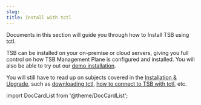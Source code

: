 ```yaml
---
slug: .
title: Install with tctl
---
```


Documents in this section will guide you through how to Install TSB using tctl.

TSB can be installed on your on-premise or cloud servers, giving you full control
on how TSB Management Plane is configured and installed. You will also be able to
try out our [demo installation](./demo-installation).

You will still have to read up on subjects covered in the 
[Installation & Upgrade](./../), such as [downloading tctl](./../requirements-and-download),
[how to connect to TSB with tctl](./../tctl_connect), etc.

import DocCardList from '@theme/DocCardList';

<DocCardList />
